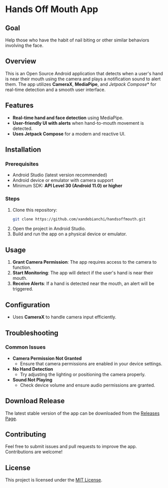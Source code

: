 # Hands Off Mouth App

## Goal
Help those who have the habit of nail biting or other similar behaviors involving the face.

## Overview
This is an Open Source Android application that detects when a user's hand is near their mouth using the camera and plays a notification sound to alert them. The app utilizes **CameraX**, **MediaPipe**, and *Jetpack Compose** for real-time detection and a smooth user interface.

## Features
- **Real-time hand and face detection** using MediaPipe.
- **User-friendly UI with alerts** when hand-to-mouth movement is detected.
- **Uses Jetpack Compose** for a modern and reactive UI.

## Installation
### Prerequisites
- Android Studio (latest version recommended)
- Android device or emulator with camera support
- Minimum SDK: **API Level 30 (Android 11.0) or higher**

### Steps
1. Clone this repository:
   ```sh
   git clone https://github.com/xandebianchi/handsoffmouth.git
   ```
2. Open the project in Android Studio.
3. Build and run the app on a physical device or emulator.

## Usage
1. **Grant Camera Permission**: The app requires access to the camera to function.
2. **Start Monitoring**: The app will detect if the user's hand is near their mouth.
3. **Receive Alerts**: If a hand is detected near the mouth, an alert will be triggered.

## Configuration
- Uses **CameraX** to handle camera input efficiently.

## Troubleshooting
### Common Issues
- **Camera Permission Not Granted**
    - Ensure that camera permissions are enabled in your device settings.
- **No Hand Detection**
    - Try adjusting the lighting or positioning the camera properly.
- **Sound Not Playing**
    - Check device volume and ensure audio permissions are granted.

## Download Release
The latest stable version of the app can be downloaded from the [Releases Page](https://github.com/xandebianchi/handsoffmouth/releases/latest).

## Contributing
Feel free to submit issues and pull requests to improve the app. Contributions are welcome!

## License
This project is licensed under the [MIT License](LICENSE).

